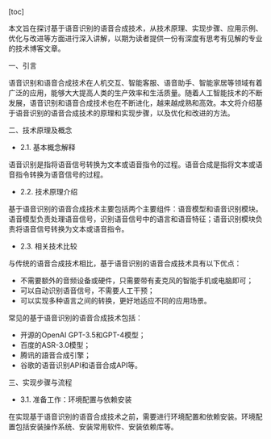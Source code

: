 
[toc]                    
                
                
本文旨在探讨基于语音识别的语音合成技术，从技术原理、实现步骤、应用示例、优化与改进等方面进行深入讲解，以期为读者提供一份有深度有思考有见解的专业的技术博客文章。

一、引言

语音识别和语音合成技术在人机交互、智能客服、语音助手、智能家居等领域有着广泛的应用，能够大大提高人类的生产效率和生活质量。随着人工智能技术的不断发展，语音识别和语音合成技术也在不断进化，越来越成熟和高效。本文将介绍基于语音识别的语音合成技术的原理和实现步骤，以及优化和改进的方法。

二、技术原理及概念

- 2.1. 基本概念解释

语音识别是指将语音信号转换为文本或语音指令的过程。语音合成是指将文本或语音指令转换为语音信号的过程。

- 2.2. 技术原理介绍

基于语音识别的语音合成技术主要包括两个主要组件：语音模型和语音识别模块。语音模型负责处理语音信号，识别语音信号中的语言和语音特征；语音识别模块负责将语音信号转换为文本或语音指令。

- 2.3. 相关技术比较

与传统的语音合成技术相比，基于语音识别的语音合成技术具有以下优点：

- 不需要额外的音频设备或硬件，只需要带有麦克风的智能手机或电脑即可；
- 可以自动识别语音信号，不需要人工干预；
- 可以实现多种语言之间的转换，更好地适应不同的应用场景。

常见的基于语音识别的语音合成技术包括：

- 开源的OpenAI GPT-3.5和GPT-4模型；
- 百度的ASR-3.0模型；
- 腾讯的語音合成引擎；
- 谷歌的语音识别API和语音合成API等。

三、实现步骤与流程

- 3.1. 准备工作：环境配置与依赖安装

在实现基于语音识别的语音合成技术之前，需要进行环境配置和依赖安装。环境配置包括安装操作系统、安装常用软件、安装依赖库等。

